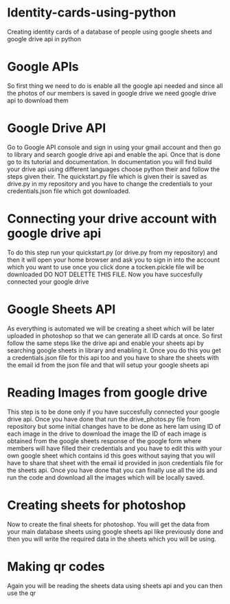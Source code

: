 # Identity-cards-using-python
Creating identity cards of a database of people using google sheets and google drive api in python
# Google APIs 
So first thing we need to do is enable all the google api needed and since all the photos of our members is saved in google drive we need google drive api to download them
# Google Drive API
Go to Google API console and sign in using your gmail account and then go to library and search google drive api and enable the api. Once that is done go to its tutorial and documentation.
In documentation you will find build your drive api using different languages choose python their and follow the steps given their.
The quickstart.py file which is given their is saved as drive.py in my repository and you have to change the credentials to your credentials.json file which got downloaded.
# Connecting your drive account with google drive api
To do this step run your quickstart.py (or drive.py from my repository) and then it will open your home browser and ask you to sign in into the account which you want to use once you click done a tocken.pickle file will be downloaded DO NOT DELETTE THIS FILE. Now you have succesfully connected your google drive
# Google Sheets API 
As everything is automated we will be creating a sheet which will be later uploaded in photoshop so that we can generate all ID cards at once.
So first follow the same steps like the drive api and enable your sheets api by searching google sheets in library and enabling it.
Once you do this you get a credentials.json file for this api too and you have to share the sheets with the email id from the json file and that will setup your google sheets api
# Reading Images from google drive 
This step is to be done only if you have succesfully connected your google drive api.
Once you have done that run the drive_photos.py file from repository but some initial changes have to be done as here Iam using ID of each image in the drive to download the image the ID of each image is obtained from the google sheets response of the google form where members will have filled their credentials and you have to edit this with your own google sheet which contains id this goes without saying that you will have to share that sheet with the email id provided in json credentials file for the sheets api.
Once you have done that you can finally use all the ids and run the code and download all the images which will be locally saved.
# Creating sheets for photoshop
Now to create the final sheets for photoshop. You will get the data from your main database sheets using google sheets api like previously done and then you will write the required data in the sheets which you will be using.
# Making qr codes
Again you will be reading the sheets data using sheets api and you can then use the qr
